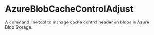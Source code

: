 AzureBlobCacheControlAdjust
===========================

A command line tool to manage cache control header on blobs in Azure Blob Storage.
